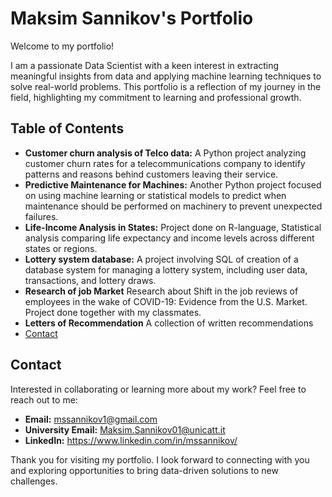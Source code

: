 # Maksim Sannikov's Portfolio

Welcome to my portfolio!

I am a passionate Data Scientist with a keen interest in extracting meaningful insights from data and applying machine learning techniques to solve real-world problems. This portfolio is a reflection of my journey in the field, highlighting my commitment to learning and professional growth.

## Table of Contents

- **Customer churn analysis of Telco data:** A Python project analyzing customer churn rates for a telecommunications company to identify patterns and reasons behind customers leaving their service.
- **Predictive Maintenance for Machines:**  Another Python project focused on using machine learning or statistical models to predict when maintenance should be performed on machinery to prevent unexpected failures.
- **Life-Income Analysis in States:** Project done on R-language, Statistical analysis comparing life expectancy and income levels across different states or regions.
- **Lottery system database:** A project involving SQL of creation of a database system for managing a lottery system, including user data, transactions, and lottery draws.
- **Research of job Market** Research about Shift in the job reviews of employees in the wake of COVID-19: Evidence from the U.S. Market. Project done together with my classmates.
- **Letters of Recommendation** A collection of written recommendations
- [Contact](#contact)

## Contact

Interested in collaborating or learning more about my work? Feel free to reach out to me:

- **Email:** mssannikov1@gmail.com
- **University Email:** Maksim.Sannikov01@unicatt.it
- **LinkedIn:** https://www.linkedin.com/in/mssannikov/

Thank you for visiting my portfolio. I look forward to connecting with you and exploring opportunities to bring data-driven solutions to new challenges.
